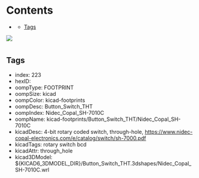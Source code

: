 



Contents
========

* [](#)
	* [Tags](#tags)
  
![][im]
# 

## Tags

- index: 223
- hexID: 
- oompType: FOOTPRINT
- oompSize: kicad
- oompColor: kicad-footprints
- oompDesc: Button_Switch_THT
- oompIndex: Nidec_Copal_SH-7010C
- oompName: kicad-footprints/Button_Switch_THT/Nidec_Copal_SH-7010C
- kicadDesc: 4-bit rotary coded switch, through-hole, https://www.nidec-copal-electronics.com/e/catalog/switch/sh-7000.pdf
- kicadTags: rotary switch bcd
- kicadAttr: through_hole
- kicad3DModel: ${KICAD6_3DMODEL_DIR}/Button_Switch_THT.3dshapes/Nidec_Copal_SH-7010C.wrl



[im]: image.png
